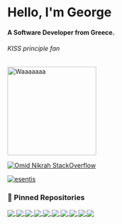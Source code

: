 <h1 align="left">Hello, I'm George</h1>

<h4 align="left">A Software Developer from Greece.</h3>

<h6 align="left">KISS principle fan</h6>

<img src="./images/esentis_small.gif" heigth="200" width="200" alt="Waaaaaaa" />

[![Omid Nikrah StackOverflow](https://github-readme-stackoverflow.vercel.app/?userID=12413404&layout=compact&theme=dark)](https://stackoverflow.com/users/12413404/esentis)

<a href="https://pub.dev/publishers/esentis.dev/packages">
<p align="left"> <img src="https://img.shields.io/badge/Published-Libraries-0175ca?style=for-the-badge&logo=flutter" alt="esentis" /> </p>
<a/>

### :pushpin: Pinned Repositories

<a href="https://github.com/esentis/Flutter-Movies-Application">
  <img align="center" src="https://github-readme-stats-esentis.vercel.app/api/pin/?username=esentis&repo=Flutter-Movies-Application&theme=github_dark" />
</a>
<a href="https://github.com/esentis/string_extensions">
  <img align="center" src="https://github-readme-stats-esentis.vercel.app/api/pin/?username=esentis&repo=string_extensions&theme=github_dark" />
</a>
<a href="https://github.com/esentis/multiple_search_selection">
  <img align="center" src="https://github-readme-stats-esentis.vercel.app/api/pin/?username=esentis&repo=multiple_search_selection&theme=github_dark" />
</a>
<a href="https://github.com/esentis/photocanvas">
  <img align="center" src="https://github-readme-stats-esentis.vercel.app/api/pin/?username=esentis&repo=photocanvas&theme=github_dark" />
</a>
<a href="https://github.com/esentis/load_switch">
  <img align="center" src="https://github-readme-stats-esentis.vercel.app/api/pin/?username=esentis&repo=load_switch&theme=github_dark" />
</a>
<a href="https://github.com/esentis/personal-website-flutter">
  <img align="center" src="https://github-readme-stats-esentis.vercel.app/api/pin/?username=esentis&repo=personal-website-flutter&theme=github_dark" />
</a>
<a href="https://github.com/esentis/Blue-Waves-Flutter">
  <img align="center" src="https://github-readme-stats-esentis.vercel.app/api/pin/?username=esentis&repo=Blue-Waves-Flutter&theme=github_dark" />
</a>
<a href="https://github.com/esentis/ieemdb-adopse-2021">
  <img align="center" src="https://github-readme-stats-esentis.vercel.app/api/pin/?username=esentis&repo=ieemdb-adopse-2021&theme=github_dark" />
</a>
<a href="https://github.com/esentis/flutter-find-unused-assets-and-dart-files">
  <img align="center" src="https://github-readme-stats-esentis.vercel.app/api/pin/?username=esentis&repo=flutter-find-unused-assets-and-dart-files&theme=github_dark" />
</a>
<a href="https://github.com/esentis/infinite_grouped_list">
  <img align="center" src="https://github-readme-stats-esentis.vercel.app/api/pin/?username=esentis&repo=infinite_grouped_list&theme=github_dark" />
</a>
